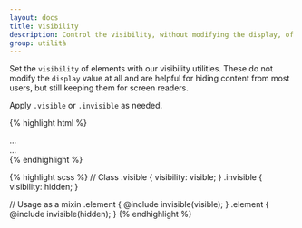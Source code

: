 ```yaml
---
layout: docs
title: Visibility
description: Control the visibility, without modifying the display, of elements with visibility utilities.
group: utilità
---
```


Set the `visibility` of elements with our visibility utilities. These do not modify the `display` value at all and are helpful for hiding content from most users, but still keeping them for screen readers.

Apply `.visible` or `.invisible` as needed.

{% highlight html %}
<div class="visible">...</div>
<div class="invisible">...</div>
{% endhighlight %}

{% highlight scss %}
// Class
.visible {
  visibility: visible;
}
.invisible {
  visibility: hidden;
}

// Usage as a mixin
.element {
  @include invisible(visible);
}
.element {
  @include invisible(hidden);
}
{% endhighlight %}
